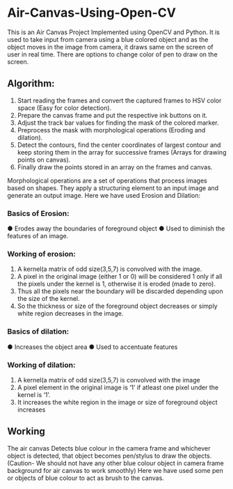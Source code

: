 # Air-Canvas-Using-Open-CV
This is an Air Canvas Project Implemented using OpenCV and Python. It is used to take input from camera using a blue colored object and as the object moves in the image from camera, it draws same on the screen of user in real time. There are options to change color of pen to draw on the screen.


## Algorithm:
1. Start reading the frames and convert the captured frames to HSV color space
(Easy for color detection).
2. Prepare the canvas frame and put the respective ink buttons on it.
3. Adjust the track bar values for finding the mask of the colored marker.
4. Preprocess the mask with morphological operations (Eroding and dilation).
5. Detect the contours, find the center coordinates of largest contour and keep
storing them in the array for successive frames (Arrays for drawing points on
canvas).
6. Finally draw the points stored in an array on the frames and canvas.


Morphological operations are a set of operations that process images based on
shapes. They apply a structuring element to an input image and generate an output
image.
Here we have used Erosion and Dilation:
### Basics of Erosion:
● Erodes away the boundaries of foreground object
● Used to diminish the features of an image.
### Working of erosion:
1. A kernel(a matrix of odd size(3,5,7) is convolved with the image.
2. A pixel in the original image (either 1 or 0) will be considered 1 only if
all the pixels under the kernel is 1, otherwise it is eroded (made to zero).
3. Thus all the pixels near the boundary will be discarded depending upon
the size of the kernel.
4. So the thickness or size of the foreground object decreases or simply
white region decreases in the image.

### Basics of dilation:
● Increases the object area
● Used to accentuate features
### Working of dilation:
1. A kernel(a matrix of odd size(3,5,7) is convolved with the image
2. A pixel element in the original image is ‘1’ if atleast one pixel under the
kernel is ‘1’.
3. It increases the white region in the image or size of foreground object
increases

## Working
The air canvas Detects blue colour in the camera frame and whichever object is
detected, that object becomes pen/stylus to draw the objects.(Caution- We should
not have any other blue colour object in camera frame background for air canvas to
work smoothly)
Here we have used some pen or objects of blue colour to act as brush to the canvas.
